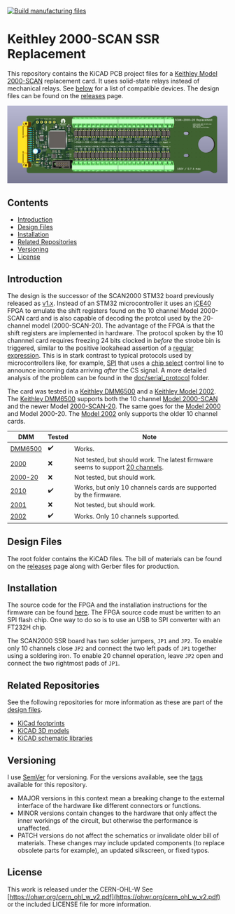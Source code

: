 [![Build manufacturing files](https://github.com/PatrickBaus/SCAN2000/actions/workflows/ci.yml/badge.svg)](https://github.com/PatrickBaus/SCAN2000/actions/workflows/ci.yml)
# Keithley 2000-SCAN SSR Replacement

This repository contains the KiCAD PCB project files for a [Keithley Model 2000-SCAN](https://download.tek.com/manual/2000SCAN-901-01_F-Jan-2014.pdf) replacement card. It uses solid-state relays instead of mechanical relays. See [below](#introduction) for a list of compatible devices. The design files can be found on the [releases](../../releases) page.

![SCAN2000 board](images/pcb.png)

## Contents
- [Introduction](#introduction)
- [Design Files](#design-files)
- [Installation](#installation)
- [Related Repositories](#related-repositories)
- [Versioning](#versioning)
- [License](#license)

## Introduction
The design is the successor of the SCAN2000 STM32 board previously released as [v1.x](https://github.com/PatrickBaus/SCAN2000/tree/1.1.1). Instead of an STM32 microcontroller it uses an [iCE40](https://www.latticesemi.com/iCE40) FPGA to emulate the shift registers found on the 10 channel Model 2000-SCAN card and is also capable of decoding the protcol used by the 20-channel model (2000-SCAN-20). The advantage of the FPGA is that the shift registers are implemented in hardware. The protocol spoken by the 10 channnel card requires freezing 24 bits clocked in _before_ the strobe bin is triggered, similar to the positive lookahead assertion of a [regular expression](https://en.wikipedia.org/wiki/Regular_expression). This is in stark contrast to typical protocols used by microcontrollers like, for example, [SPI](https://en.wikipedia.org/wiki/Serial_Peripheral_Interface) that uses a [chip select](https://en.wikipedia.org/wiki/Chip_select) control line to announce incoming data arriving _after_ the CS signal. A more detailed analysis of the problem can be found in the [doc/serial_protocol](doc/serial_protocol) folder.

The card was tested in a [Keithley DMM6500](https://www.tek.com/en/products/keithley/digital-multimeter/dmm6500) and a [Keithley Model 2002](https://www.tek.com/en/products/keithley/digital-multimeter/2002-series). The [Keithley DMM6500](https://www.tek.com/en/products/keithley/digital-multimeter/dmm6500) supports both the 10 channel [Model 2000-SCAN](https://download.tek.com/manual/2000-SCAN-900-01A_April_2018.pdf) and the newer Model [2000-SCAN-20](https://download.tek.com/manual/2000-20-901-01C_Jul2003_Instruction.pdf). The same goes for the [Model 2000](https://www.tek.com/en/products/keithley/digital-multimeter/keithley-2000-series-6-digit-multimeter-scanning) and Model 2000-20. The [Model 2002](https://www.tek.com/en/products/keithley/digital-multimeter/2002-series) only supports the older 10 channel cards.

|DMM|Tested|Note|
|--|--|--|
|[DMM6500](https://www.tek.com/en/products/keithley/digital-multimeter/dmm6500)|:heavy_check_mark:|Works.|
|[2000](https://www.tek.com/en/products/keithley/digital-multimeter/keithley-2000-series-6-digit-multimeter-scanning)|:x:|Not tested, but should work. The latest firmware seems to support [20 channels](https://www.eevblog.com/forum/circuit-studio/example-project-20-channel-solid-state-scan-card-for-k2000-dmm/msg3101128/#msg3101128).|
|[2000-20](https://www.tek.com/en/products/keithley/digital-multimeter/keithley-2000-series-6-digit-multimeter-scanning)|:x:|Not tested, but should work.|
|[2010](https://www.tek.com/en/products/keithley/digital-multimeter/2010-series)|:heavy_check_mark:|Works, but only 10 channels cards are supported by the firmware.|
|[2001](https://www.tek.com/en/products/keithley/digital-multimeter/2001-series)|:x:|Not tested, but should work.|
|[2002](https://www.tek.com/en/products/keithley/digital-multimeter/2002-series)|:heavy_check_mark:|Works. Only 10 channels supported.|

## Design Files
The root folder contains the KiCAD files. The bill of materials can be found on the [releases](../../releases) page along with Gerber files for production.

## Installation
The source code for the FPGA and the installation instructions for the firmware can be found [here](https://github.com/PatrickBaus/SCAN2000_iCE40_Firmware). The FPGA source code must be written to an SPI flash chip. One way to do so is to use an USB to SPI converter with an FT232H chip.

The SCAN2000 SSR board has two solder jumpers, ```JP1``` and ```JP2```. To enable only 10 channels close ```JP2``` and connect the two left pads of ```JP1``` together using a soldering iron. To enable 20 channel operation, leave ```JP2``` open and connect the two rightmost pads of ```JP1```.

## Related Repositories
See the following repositories for more information as these are part of the [design files](#design-files).

- [KiCad footprints](https://github.com/PatrickBaus/footprints.pretty)
- [KiCAD 3D models](https://github.com/PatrickBaus/footprints.3dshapes)
- [KiCAD schematic libraries](https://github.com/PatrickBaus/KiCad-libraries)

## Versioning
I use [SemVer](http://semver.org/) for versioning. For the versions available, see the [tags](../../tags) available for this repository.

- MAJOR versions in this context mean a breaking change to the external interface of the hardware like different connectors or functions.
- MINOR versions contain changes to the hardware that only affect the inner workings of the circuit, but otherwise the performance is unaffected.
- PATCH versions do not affect the schematics or invalidate older bill of materials. These changes may include updated components (to replace obsolete parts for example), an updated silkscreen, or fixed typos.

## License
This work is released under the CERN-OHL-W
See [https://ohwr.org/cern_ohl_w_v2.pdf](https://ohwr.org/cern_ohl_w_v2.pdf) or the included LICENSE file for more information.
